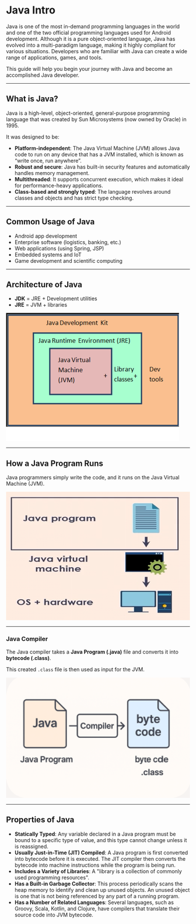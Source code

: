 # Java Intro

Java is one of the most in-demand programming languages in the world and one of the two official programming languages used for Android development. Although it is a pure object-oriented language, Java has evolved into a multi-paradigm language, making it highly compliant for various situations. Developers who are familiar with Java can create a wide range of applications, games, and tools.

This guide will help you begin your journey with Java and become an accomplished Java developer.

-----

## What is Java?

Java is a high-level, object-oriented, general-purpose programming language that was created by Sun Microsystems (now owned by Oracle) in 1995.

It was designed to be:

* **Platform-independent**: The Java Virtual Machine (JVM) allows Java code to run on any device that has a JVM installed, which is known as “write once, run anywhere”.
* **Robust and secure**: Java has built-in security features and automatically handles memory management.
* **Multithreaded**: It supports concurrent execution, which makes it ideal for performance-heavy applications.
* **Class-based and strongly typed**: The language revolves around classes and objects and has strict type checking.

-----

## Common Usage of Java

* Android app development  
* Enterprise software (logistics, banking, etc.)  
* Web applications (using Spring, JSP)  
* Embedded systems and IoT  
* Game development and scientific computing  

-----

## Architecture of Java

* **JDK** = JRE + Development utilities
* **JRE** = JVM + libraries  

![alt text](https://github.com/Suyavsaifi/Java/blob/main/001_Java_Intro_12_09_2025/images/architecture_of_java.png?raw=true)

-----

## How a Java Program Runs

Java programmers simply write the code, and it runs on the Java Virtual Machine (JVM). 
  
![alt text](https://github.com/Suyavsaifi/Java/blob/main/001_Java_Intro_12_09_2025/images/working_of_program.png?raw=true)

-----

### Java Compiler

The Java compiler takes a **Java Program (.java)** file and converts it into **bytecode (.class)**.

This created `.class` file is then used as input for the JVM.  

![alt text](https://github.com/Suyavsaifi/Java/blob/main/001_Java_Intro_12_09_2025/images/Java_compiler.png?raw=true)

-----

## Properties of Java

* **Statically Typed**: Any variable declared in a Java program must be bound to a specific type of value, and this type cannot change unless it is reassigned.
* **Usually Just-in-Time (JIT) Compiled**: A Java program is first converted into bytecode before it is executed. The JIT compiler then converts the bytecode into machine instructions while the program is being run.
* **Includes a Variety of Libraries**: A "library is a collection of commonly used programming resources".
* **Has a Built-in Garbage Collector**: This process periodically scans the heap memory to identify and clean up unused objects. An unused object is one that is not being referenced by any part of a running program.
* **Has a Number of Related Languages**: Several languages, such as Groovy, Scala, Kotlin, and Clojure, have compilers that translate their source code into JVM bytecode.
